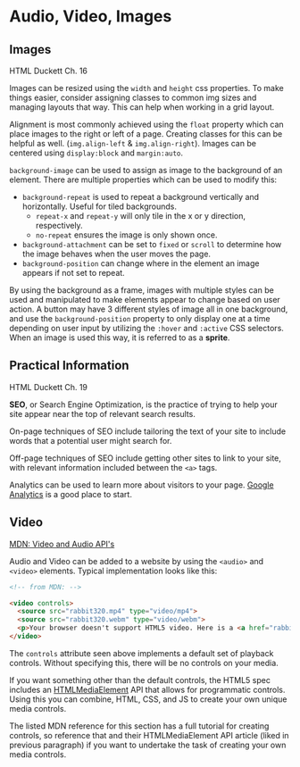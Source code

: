 # Audio, Video, Images

## Images

HTML Duckett Ch. 16

Images can be resized using the `width` and `height` css properties. To make things easier, consider assigning classes to common img sizes and managing layouts that way. This can help when working in a grid layout.

Alignment is most commonly achieved using the `float` property which can place images to the right or left of a page. Creating classes for this can be helpful as well. (`img.align-left` & `img.align-right`). Images can be centered using `display:block` and `margin:auto`.

`background-image` can be used to assign as image to the background of an element. There are multiple properties which can be used to modify this:

* `background-repeat` is used to repeat a background vertically and horizontally. Useful for tiled backgrounds.
  * `repeat-x` and `repeat-y` will only tile in the x or y direction, respectively.
  * `no-repeat` ensures the image is only shown once.
* `background-attachment` can be set to `fixed` or `scroll` to determine how the image behaves when the user moves the page.
* `background-position` can change where in the element an image appears if not set to repeat.

By using the background as a frame, images with multiple styles can be used and manipulated to make elements appear to change based on user action. A button may have 3 different styles of image all in one background, and use the `background-position` property to only display one at a time depending on user input by utilizing the `:hover` and `:active` CSS selectors. When an image is used this way, it is referred to as a **sprite**.

## Practical Information

HTML Duckett Ch. 19

**SEO**, or Search Engine Optimization, is the practice of trying to help your site appear near the top of relevant search results.

On-page techniques of SEO include tailoring the text of your site to include words that a potential user might search for.

Off-page techniques of SEO include getting other sites to link to your site, with relevant information included between the `<a>` tags.

Analytics can be used to learn more about visitors to your page. [Google Analytics](https://analytics.google.com/analytics/web/provision/#/provision) is a good place to start.

## Video

[MDN: Video and Audio API's](https://developer.mozilla.org/en-US/docs/Learn/JavaScript/Client-side_web_APIs/Video_and_audio_APIs)

Audio and Video can be added to a website by using the `<audio>` and `<video>` elements. Typical implementation looks like this:

```html
<!-- from MDN: -->

<video controls>
  <source src="rabbit320.mp4" type="video/mp4">
  <source src="rabbit320.webm" type="video/webm">
  <p>Your browser doesn't support HTML5 video. Here is a <a href="rabbit320.mp4">link to the video</a> instead.</p>
</video>

```

The `controls` attribute seen above implements a default set of playback controls. Without specifying this, there will be no controls on your media.

If you want something other than the default controls, the HTML5 spec includes an [HTMLMediaElement](https://developer.mozilla.org/en-US/docs/Web/API/HTMLMediaElement) API that allows for programmatic controls. Using this you can combine, HTML, CSS, and JS to create your own unique media controls.

The listed MDN reference for this section has a full tutorial for creating controls, so reference that and their HTMLMediaElement API article (liked in previous paragraph) if you want to undertake the task of creating your own media controls.

